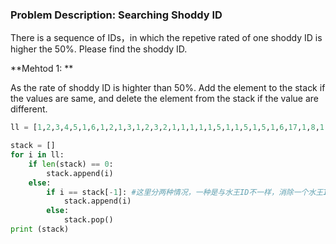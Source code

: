 ### Problem Description: Searching Shoddy ID
There is a sequence of IDs，in which the repetive rated of one shoddy ID is higher the 50%. Please find the shoddy ID.

**Mehtod 1: **

As the rate of shoddy ID is highter than 50%. Add the element to the stack if the values are same, and delete the element from the stack if the value are different.

```python
ll = [1,2,3,4,5,1,6,1,2,1,3,1,2,3,2,1,1,1,1,1,5,1,1,5,1,5,1,6,17,1,8,1,1,1,1,1,1,1,9]

stack = []
for i in ll:
    if len(stack) == 0:
        stack.append(i)
    else:
        if i == stack[-1]: #这里分两种情况，一种是与水王ID不一样，消除一个水王ID，另一种是两个非水王，这样是两个非水王之间的内耗。
            stack.append(i)
        else:
            stack.pop()
print (stack)
```
